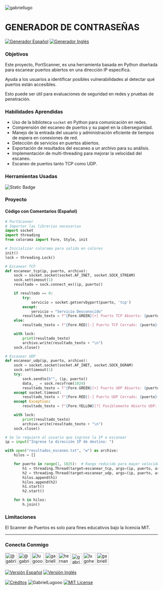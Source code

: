 <img align="center" src="https://media.licdn.com/dms/image/v2/D4D16AQGUNxQ7NSC05A/profile-displaybackgroundimage-shrink_350_1400/profile-displaybackgroundimage-shrink_350_1400/0/1738695150340?e=1744243200&v=beta&t=oXX-ixT9bR3dJcYCLv4KBs5wjKFoeP0524kFGHQMYmQ" alt="gabriellugo" />

# GENERADOR DE CONTRASEÑAS

<a href="https://github.com/GabrielLugooo/Ports-Scanner/blob/main/README%20Spanish.md" target="_blank" rel="noreferrer noopener"> <img align="center" src="https://img.shields.io/badge/Scanner%20Puertos%20Español-000000" alt="Generador Español" /></a>
<a href="https://github.com/GabrielLugooo/Ports-Scanner" target="_blank" rel="noreferrer noopener"> <img align="center" src="https://img.shields.io/badge/Scanner%20Puertos%20Inglés-green" alt="Generador Inglés" /></a>

### Objetivos

Este proyecto, PortScanner, es una herramienta basada en Python diseñada para escanear puertos abiertos en una dirección IP específica.

Ayuda a los usuarios a identificar posibles vulnerabilidades al detectar qué puertos están accesibles.

Esto puede ser útil para evaluaciones de seguridad en redes y pruebas de penetración.

### Habilidades Aprendidas

- Uso de la biblioteca `socket` en Python para comunicación en redes.
- Comprensión del escaneo de puertos y su papel en la ciberseguridad.
- Manejo de la entrada del usuario y administración eficiente de tiempos de espera en conexiones de red.
- Detección de servicios en puertos abiertos.
- Exportación de resultados del escaneo a un archivo para su análisis.
- Implementación de multi-threading para mejorar la velocidad del escaneo.
- Escaneo de puertos tanto TCP como UDP.

### Herramientas Usadas

![Static Badge](https://img.shields.io/badge/Python-000000?logo=python&logoSize=auto)

### Proyecto

#### Código con Comentarios (Español)

```python
# PortScanner
# Importar las librerias necesarias
import socket
import threading
from colorama import Fore, Style, init

# Inicializar colorama para salida en colores
init()
lock = threading.Lock()

# Escanear TCP
def escanear_tcp(ip, puerto, archivo):
    sock = socket.socket(socket.AF_INET, socket.SOCK_STREAM)
    sock.settimeout(1)
    resultado = sock.connect_ex((ip, puerto))

    if resultado == 0:
        try:
            servicio = socket.getservbyport(puerto, 'tcp')
        except:
            servicio = "Servicio Desconocido"
        resultado_texto = f"{Fore.GREEN}[+] Puerto TCP Abierto: {puerto} ({servicio}){Style.RESET_ALL}"
    else:
        resultado_texto = f"{Fore.RED}[-] Puerto TCP Cerrado: {puerto}{Style.RESET_ALL}"

    with lock:
        print(resultado_texto)
        archivo.write(resultado_texto + "\n")
    sock.close()

# Escanear UDP
def escanear_udp(ip, puerto, archivo):
    sock = socket.socket(socket.AF_INET, socket.SOCK_DGRAM)
    sock.settimeout(1)
    try:
        sock.sendto(b"", (ip, puerto))
        data, _ = sock.recvfrom(1024)
        resultado_texto = f"{Fore.GREEN}[+] Puerto UDP Abierto: {puerto}{Style.RESET_ALL}"
    except socket.timeout:
        resultado_texto = f"{Fore.RED}[-] Puerto UDP Cerrado: {puerto}{Style.RESET_ALL}"
    except Exception:
        resultado_texto = f"{Fore.YELLOW}[?] Posiblemente Abierto UDP: {puerto} (Sin respuesta){Style.RESET_ALL}"

    with lock:
        print(resultado_texto)
        archivo.write(resultado_texto + "\n")
    sock.close()

# Se le requiere al usuario que ingrese la IP a escanear
ip = input("Ingrese la dirección IP de destino: ")

with open("resultados_escaneo.txt", "w") as archivo:
    hilos = []

    for puerto in range(1, 1025):  # Rango reducido para mayor velocidad
        h1 = threading.Thread(target=escanear_tcp, args=(ip, puerto, archivo))
        h2 = threading.Thread(target=escanear_udp, args=(ip, puerto, archivo))
        hilos.append(h1)
        hilos.append(h2)
        h1.start()
        h2.start()

    for h in hilos:
        h.join()
```

### Limitaciones

El Scanner de Puertos es solo para fines educativos bajo la licencia MIT.

---

<h3 align="left">Conecta Conmigo</h3>

<p align="left">
<a href="https://www.youtube.com/@gabriellugooo" target="_blank" rel="noreferrer noopener"> <img align="center" src="https://img.icons8.com/?size=50&id=55200&format=png" alt="@gabriellugooo" height="40" width="40" /></a>
<a href="http://www.tiktok.com/@gabriellugooo" target="_blank" rel="noreferrer noopener"> <img align="center" src="https://img.icons8.com/?size=50&id=118638&format=png" alt="@gabriellugooo" height="40" width="40" /></a>
<a href="https://instagram.com/lugooogabriel" target="_blank" rel="noreferrer noopener"> <img align="center" src="https://img.icons8.com/?size=50&id=32309&format=png" alt="lugooogabriel" height="40" width="40" /></a>
<a href="https://twitter.com/gabriellugo__" target="_blank" rel="noreferrer noopener"> <img align="center" src="https://img.icons8.com/?size=50&id=phOKFKYpe00C&format=png" alt="gabriellugo__" height="40" width="40" /></a>
<a href="https://www.linkedin.com/in/hernando-gabriel-lugo" target="_blank" rel="noreferrer noopener"> <img align="center" src="https://img.icons8.com/?size=50&id=8808&format=png" alt="hernando-gabriel-lugo" height="40" width="40" /></a>
<a href="https://github.com/GabrielLugooo" target="_blank" rel="noreferrer noopener"> <img align="center" src="https://img.icons8.com/?size=80&id=AngkmzgE6d3E&format=png" alt="gabriellugooo" height="34" width="34" /></a>
<a href="mailto:lugohernandogabriel@gmail.com"> <img align="center" src="https://img.icons8.com/?size=50&id=38036&format=png" alt="lugohernandogabriel@gmail.com" height="40" width="40" /></a>
<a href="https://linktr.ee/gabriellugooo" target="_blank" rel="noreferrer noopener"> <img align="center" src="https://simpleicons.org/icons/linktree.svg" alt="gabriellugooo" height="40" width="40" /></a>
</p>

<p align="left">
<a href="https://github.com/GabrielLugooo/GabrielLugooo/blob/main/Readme%20Spanish.md" target="_blank" rel="noreferrer noopener"> <img align="center" src="https://img.shields.io/badge/Versión%20Español-000000" alt="Versión Español" /></a>
<a href="https://github.com/GabrielLugooo/GabrielLugooo/blob/main/README.md" target="_blank" rel="noreferrer noopener"> <img align="center" src="https://img.shields.io/badge/Versión%20Inglés-Green" alt="Versión Inglés" /></a>

</p>

<a href="https://linktr.ee/gabriellugooo" target="_blank" rel="noreferrer noopener"> <img align="center" src="https://img.shields.io/badge/Créditos-Gabriel%20Lugo-green" alt="Créditos" /></a>
<img align="center" src="https://komarev.com/ghpvc/?username=GabrielLugoo&label=Vistas%20del%20Perfil&color=green&base=2000" alt="GabrielLugooo" />
<a href="" target="_blank" rel="noreferrer noopener"> <img align="center" src="https://img.shields.io/badge/License-MIT-green" alt="MIT License" /></a>
